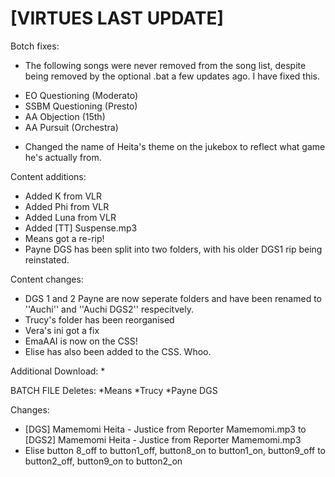 # [VIRTUES LAST UPDATE]

Botch fixes:
  * The following songs were never removed from the song list, despite being removed by the optional .bat a few updates ago. I have fixed this.
  - EO Questioning (Moderato)
  - SSBM Questioning (Presto)
  - AA Objection (15th)
  - AA Pursuit (Orchestra)
  * Changed the name of Heita's theme on the jukebox to reflect what game he's actually from.
  
Content additions:
  * Added K from VLR
  * Added Phi from VLR
  * Added Luna from VLR
  * Added [TT] Suspense.mp3
  * Means got a re-rip!
  * Payne DGS has been split into two folders, with his older DGS1 rip being reinstated.

Content changes:
 * DGS 1 and 2 Payne are now seperate folders and have been renamed to ''Auchi'' and ''Auchi DGS2'' respecitvely.
 * Trucy's folder has been reorganised
 * Vera's ini got a fix
 * EmaAAI is now on the CSS!
 * Elise has also been added to the CSS. Whoo.

Additional Download:
  * 
 
BATCH FILE
Deletes:
*Means
*Trucy
*Payne DGS
  
Changes:
  * [DGS] Mamemomi Heita - Justice from Reporter Mamemomi.mp3 to [DGS2] Mamemomi Heita - Justice from Reporter Mamemomi.mp3
  * Elise button 8_off to button1_off, button8_on to button1_on, button9_off to button2_off, button9_on to button2_on

